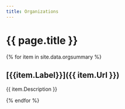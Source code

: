 ```yaml
---
title: Organizations
---
```


# {{ page.title }}
{% for item in site.data.orgsummary %}
## [{{item.Label}}]({{ item.Url }})
{{ item.Description }}

{% endfor %}
